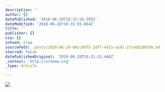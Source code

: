 ```yaml
---
description: ''
author: []
datePublished: '2018-06-28T18:31:56.393Z'
dateModified: '2018-06-28T18:31:55.664Z'
title: ''
publisher: {}
via: {}
inFeed: true
sourcePath: _posts/2018-06-28-08cc89f5-2df7-4423-ac01-2fceb8180f8b.md
starred: false
datePublishedOriginal: '2018-06-28T18:31:33.466Z'
_context: 'http://schema.org'
_type: Article

---
```

![](https://the-grid-user-content.s3-us-west-2.amazonaws.com/f6c8cdef-5b1d-47b8-8e42-490c2b97d110.jpg)